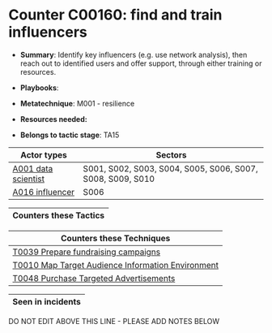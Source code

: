 # Counter C00160: find and train influencers

* **Summary**: Identify key influencers (e.g. use network analysis), then reach out to identified users and offer support, through either training or resources.

* **Playbooks**: 

* **Metatechnique**: M001 - resilience

* **Resources needed:** 

* **Belongs to tactic stage**: TA15


| Actor types | Sectors |
| ----------- | ------- |
| [A001 data scientist ](../generated_pages/actortypes/A001.md) | S001, S002, S003, S004, S005, S006, S007, S008, S009, S010 |
| [A016 influencer](../generated_pages/actortypes/A016.md) | S006 |



| Counters these Tactics |
| ---------------------- |



| Counters these Techniques |
| ------------------------- |
| [T0039 Prepare fundraising campaigns](../generated_pages/techniques/T0039.md) |
| [T0010 Map Target Audience Information Environment](../generated_pages/techniques/T0010.md) |
| [T0048 Purchase Targeted Advertisements](../generated_pages/techniques/T0048.md) |



| Seen in incidents |
| ----------------- |


DO NOT EDIT ABOVE THIS LINE - PLEASE ADD NOTES BELOW